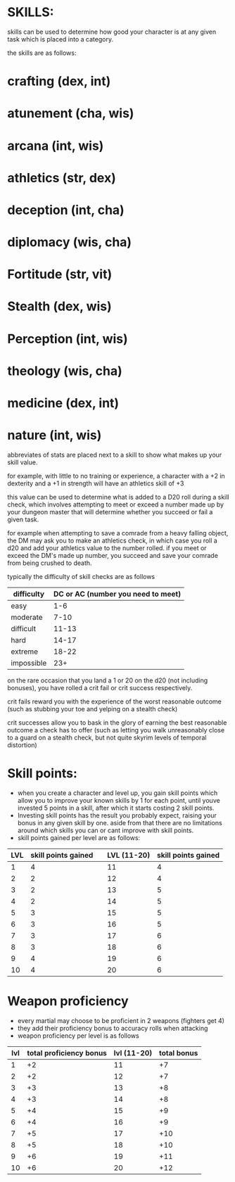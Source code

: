 # SKILLS:

skills can be used to determine how good your character is at any given task which is placed into a category.

the skills are as follows:

# crafting (dex, int)

# atunement (cha, wis)

# arcana (int, wis)

# athletics (str, dex)

# deception (int, cha)

# diplomacy (wis, cha)

# Fortitude (str, vit)

# Stealth (dex, wis)

# Perception (int, wis)

# theology (wis, cha)

# medicine (dex, int)

# nature (int, wis)

abbreviates of stats are placed next to a skill to show what makes up your skill value. 

for example, with little to no training or experience, a character with a +2 in dexterity and a +1 in strength will have an athletics skill of +3

this value can be used to determine what is added to a D20 roll during a skill check, which involves attempting to meet or exceed a number made up by your dungeon master that will determine whether you succeed or fail a given task.

for example when attempting to save a comrade from a heavy falling object, the DM may ask you to make an athletics check, in which case you roll a d20 and add your athletics value to the number rolled. 
if you meet or exceed the DM's made up number, you succeed and save your comrade from being crushed to death.

typically the difficulty of skill checks are as follows 

| difficulty | DC or AC (number you need to meet) | 
| --- | --- |
| easy | 1-6 |
| moderate | 7-10 |
| difficult | 11-13 |
| hard | 14-17 |
| extreme | 18-22 |
| impossible | 23+ |

on the rare occasion that you land a 1 or 20 on the d20 (not including bonuses), you have rolled a crit fail or crit success respectively.

crit fails reward you with the experience of the worst reasonable outcome (such as stubbing your toe and yelping on a stealth check) 

crit successes allow you to bask in the glory of earning the best reasonable outcome a check has to offer (such as letting you walk unreasonably close to a guard on a stealth check, but not quite skyrim levels of temporal distortion)

# Skill points:

- when you create a character and level up, you gain skill points which allow you to improve your known skills by 1 for each point, until youve invested 5 points in a skill, after which it starts costing 2 skill points.
- Investing skill points has the result you probably expect, raising your bonus in any given skill by one. aside from that there are no limitations around which skills you can or cant improve with skill points.
- skill points gained per level are as follows:

| LVL | skill points gained |  |LVL (11-20) | skill points gained |
| --- | --- | --- | --- | --- |
| 1 | 4 | | 11 | 4
| 2 | 2 | | 12 | 4
| 3 | 2 | | 13 | 5
| 4 | 2 | | 14 | 5
| 5 | 3 | | 15 | 5
| 6 | 3 | | 16 | 5
| 7 | 3 | | 17 | 6
| 8 | 3 | | 18 | 6
| 9 | 4 | | 19 | 6 
| 10 | 4 | | 20 | 6

# Weapon proficiency

- every martial may choose to be proficient in 2 weapons (fighters get 4)
- they add their proficiency bonus to accuracy rolls when attacking
- weapon proficiency per level is as follows

| lvl | total proficiency bonus | lvl (11-20) | total bonus |
| -- | -- | -- | -- |
| 1 | +2 | 11 | +7 |
| 2 | +2 | 12 | +7 |
| 3 | +3 | 13 | +8 |
| 4 | +3 | 14 | +8 |
| 5 | +4 | 15 | +9 |
| 6 | +4 | 16 | +9 |
| 7 | +5 | 17 | +10 |
| 8 | +5 | 18 | +10 |
| 9 | +6 | 19 | +11 |
| 10 | +6 | 20 | +12 |

